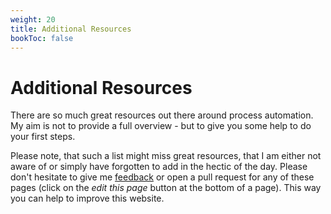 ```yaml
---
weight: 20
title: Additional Resources
bookToc: false
---
```


# Additional Resources

There are so much great resources out there around process automation. My aim is not to provide a full overview - but to give you some help to do your first steps.

Please note, that such a list might miss great resources, that I am either not aware of or simply have forgotten to add in the hectic of the day. Please don't hesitate to give me [feedback](../feedback/) or open a pull request for any of these pages (click on the *edit this page* button at the bottom of a page). This way you can help to improve this website.
